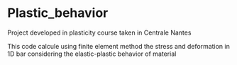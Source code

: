 # Plastic_behavior
Project developed in plasticity course taken in Centrale Nantes

This code calcule using finite element method the stress and deformation in 1D bar
considering the elastic-plastic behavior of material
